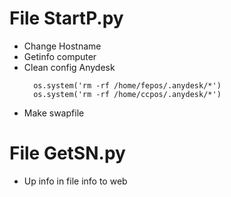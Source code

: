 File StartP.py
==============

- Change Hostname
- Getinfo computer
- Clean config Anydesk
  ```  
    os.system('rm -rf /home/fepos/.anydesk/*') 
    os.system('rm -rf /home/ccpos/.anydesk/*')    
  ```
 - Make swapfile

File GetSN.py
=============

- Up info in file info to web




